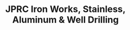 ---
title: "JPRC Iron Works, Stainless, Aluminum & Well Drilling"
url: /bacoor/jprc-iron-works-stainless-aluminum-und-well-drilling/
shop: Baustoffe
---